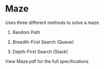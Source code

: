 # Maze
Uses three different methods to solve a maze

1) Random Path

2) Breadth-First Search (Queue)

3) Depth-First Search (Stack)

View Maze.pdf for the full specifications
